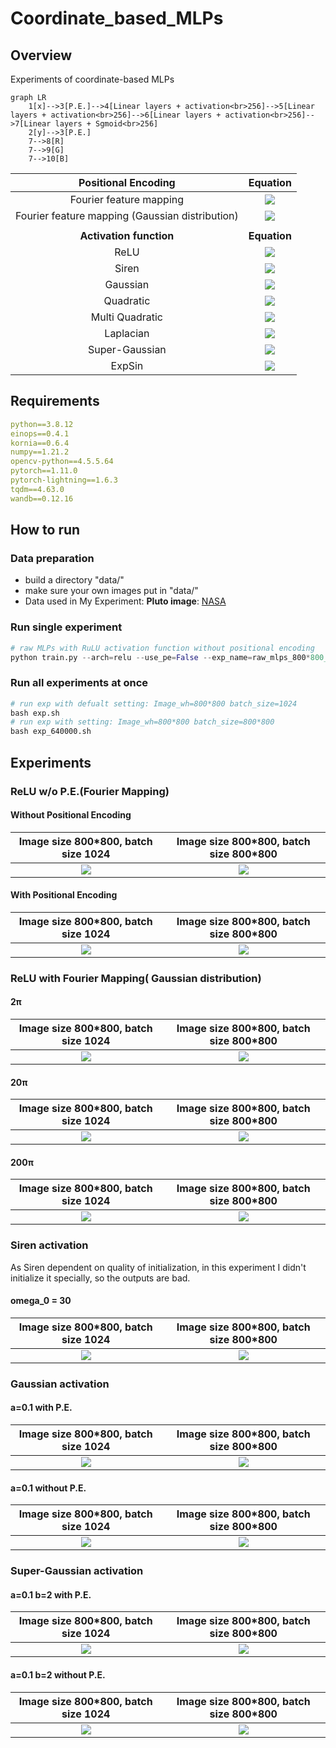 # Coordinate_based_MLPs

## Overview

Experiments of coordinate-based MLPs
``````mermaid
graph LR
	1[x]-->3[P.E.]-->4[Linear layers + activation<br>256]-->5[Linear layers + activation<br>256]-->6[Linear layers + activation<br>256]-->7[Linear layers + Sgmoid<br>256]
	2[y]-->3[P.E.]
	7-->8[R]
	7-->9[G]
	7-->10[B]
``````

|               Positional Encoding               |             Equation             |
| :---------------------------------------------: | :------------------------------: |
|             Fourier feature mapping             |     ![](images/fourier.bmp)      |
| Fourier feature mapping (Gaussian distribution) | ![](images/guassian_mapping.bmp) |
|                                                 |                                  |
|             **Activation function**             |           **Equation**           |
|                      ReLU                       |       ![](images/ReLU.bmp)       |
|                      Siren                      |      ![](images/siren.bmp)       |
|                    Gaussian                     |     ![](images/gaussian.bmp)     |
|                    Quadratic                    |    ![](images/quadratic.bmp)     |
|                 Multi Quadratic                 | ![](images/mutil_quardratic.bmp) |
|                    Laplacian                    |    ![](images/laplacian.bmp)     |
|                 Super-Gaussian                  |  ![](images/super_Gaussian.bmp)  |
|                     ExpSin                      |      ![](images/expsin.bmp)      |

## Requirements

```yaml
python==3.8.12
einops==0.4.1
kornia==0.6.4
numpy==1.21.2
opencv-python==4.5.5.64
pytorch==1.11.0
pytorch-lightning==1.6.3
tqdm==4.63.0
wandb==0.12.16
```

## How to run

### Data preparation

- build a directory  "data/"
- make sure your own images put in "data/"
- Data used in My Experiment: **Pluto image**: [NASA](https://solarsystem.nasa.gov/resources/933/true-colors-of-pluto/?category=planets/dwarf-planets_pluto)

### Run single experiment

```python
# raw MLPs with RuLU activation function without positional encoding
python train.py --arch=relu --use_pe=False --exp_name=raw_mlps_800*800_1024
```

### Run all experiments at once

```python
# run exp with defualt setting: Image_wh=800*800 batch_size=1024
bash exp.sh
# run exp with setting: Image_wh=800*800 batch_size=800*800
bash exp_640000.sh
```

## Experiments

### ReLU w/o P.E.(Fourier Mapping)

#### Without Positional Encoding

| Image size 800*800, batch size 1024 | Image size 800\*800, batch size 800*800 |
| :---------------------------------: | :-------------------------------------: |
|  ![](images/raw_mlps_800_1024.png)  |   ![](images/raw_mlps_800_640000.png)   |

#### With Positional Encoding

| Image size 800*800, batch size 1024  | Image size 800\*800, batch size 800*800 |
| :----------------------------------: | :-------------------------------------: |
| ![](images/raw_mlps_pe_800_1024.png) | ![](images/raw_mlps_pe_800_640000.png)  |

### ReLU with Fourier Mapping( Gaussian distribution)

#### 2π

| Image size 800*800, batch size 1024 | Image size 800\*800, batch size 800*800 |
| :---------------------------------: | :-------------------------------------: |
|   ![](images/ff_2pi_800_1024.png)   |    ![](images/ff_2pi_800_640000.png)    |

#### 20π

| Image size 800*800, batch size 1024 | Image size 800\*800, batch size 800*800 |
| :---------------------------------: | :-------------------------------------: |
|  ![](images/ff_20pi_800_1024.png)   |   ![](images/ff_20pi_800_640000.png)    |

#### 200π

| Image size 800*800, batch size 1024 | Image size 800\*800, batch size 800*800 |
| :---------------------------------: | :-------------------------------------: |
|  ![](images/ff_200pi_800_1024.png)  |   ![](images/ff_200pi_800_640000.png)   |

### Siren activation

As Siren dependent on quality of initialization, in this experiment I didn't initialize it specially, so the outputs are bad.

#### omega_0 = 30

| Image size 800*800, batch size 1024 | Image size 800\*800, batch size 800*800 |
| :---------------------------------: | :-------------------------------------: |
|  ![](images/siren_30_800_1024.png)  |   ![](images/siren_30_800_640000.png)   |

### Gaussian activation

#### a=0.1 with P.E.

| Image size 800*800, batch size 1024  | Image size 800\*800, batch size 800*800 |
| :----------------------------------: | :-------------------------------------: |
| ![](images/gau_a0.1_pe_800_1024.png) | ![](images/gau_a0.1_pe_800_640000.png)  |

#### a=0.1 without P.E.

| Image size 800*800, batch size 1024 | Image size 800\*800, batch size 800*800 |
| :---------------------------------: | :-------------------------------------: |
|  ![](images/gau_a0.1_800_1024.png)  |   ![](images/gau_a0.1_800_640000.png)   |

### Super-Gaussian activation

#### a=0.1 b=2 with P.E.

|    Image size 800*800, batch size 1024     |   Image size 800\*800, batch size 800*800    |
| :----------------------------------------: | :------------------------------------------: |
| ![](images/supgau_a0.1_b2_pe_800_1024.png) | ![](images/supgau_a0.1_b2_pe_800_640000.png) |

#### a=0.1 b=2 without P.E.

|   Image size 800*800, batch size 1024   |  Image size 800\*800, batch size 800*800  |
| :-------------------------------------: | :---------------------------------------: |
| ![](images/supgau_a0.1_b2_800_1024.png) | ![](images/supgau_a0.1_b2_800_640000.png) |

